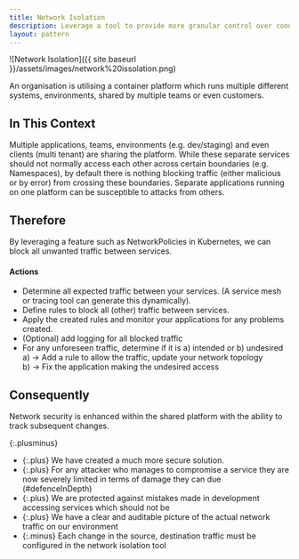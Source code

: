 ```yaml
---
title: Network Isolation
description: Leverage a tool to provide more granular control over connections to workloads.
layout: pattern
---
```


![Network Isolation]({{ site.baseurl }}/assets/images/network%20issolation.png)

An organisation is utilising a container platform which runs multiple different systems, environments, shared by multiple teams or even customers.

## In This Context

Multiple applications, teams, environments (e.g. dev/staging) and even clients (multi tenant) are sharing the platform. While these separate services should not normally access each other across certain boundaries (e.g. Namespaces),
by default there is nothing blocking traffic (either malicious or by error) from crossing these boundaries. 
Separate applications running on one platform can be susceptible to attacks from others.

## Therefore

By leveraging a feature such as NetworkPolicies in Kubernetes, we can block all unwanted traffic between services.

#### Actions
- Determine all expected traffic between your services. (A service mesh or tracing tool can generate this dynamically).
- Define rules to block all (other) traffic between services.
- Apply the created rules and monitor your applications for any problems created.
- (Optional) add logging for all blocked traffic
- For any unforeseen traffic, determine if it is a) intended or b) undesired <br/>
    a) -> Add a rule to allow the traffic, update your network topology<br/>
    b) -> Fix the application making the undesired access

## Consequently

Network security is enhanced within the shared platform with the ability to track subsequent changes.

{:.plusminus}
- {:.plus} We have created a much more secure solution.
- {:.plus} For any attacker who manages to compromise a service they are now severely limited in terms of damage they can due (#defenceInDepth)
- {:.plus} We are protected against mistakes made in development accessing services which should not be
- {:.plus} We have a clear and auditable picture of the actual network traffic on our environment
- {:.minus} Each change in the source, destination traffic must be configured in the network isolation tool
